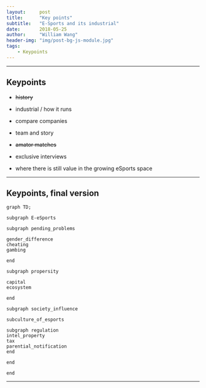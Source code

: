 ```yaml
---
layout:     post
title:      "Key points"
subtitle:   "E-Sports and its industrial"
date:       2018-05-25
author:     "William Wang"
header-img: "img/post-bg-js-module.jpg"
tags:
    - Keypoints
---
```




<!-- by: UCAS post -->

---
<!-- magezine -->

## Keypoints

* ~~history~~
* industrial / how it runs
* compare companies
* team and story
* ~~amator matches~~
* exclusive interviews

* where there is still value in the growing eSports space
---

## Keypoints, final version

```mermaid
graph TD;

subgraph E-eSports

subgraph pending_problems

gender_difference
cheating
gambing

end

subgraph propersity

capital
ecosystem

end

subgraph society_influence

subculture_of_esports

subgraph regulation
intel_property
tax
parential_notification
end

end

end

```

<!-- ---

## Passage 1. A brief history of esports.

William Wang, **zeweiwang@outlook.com** 
 -->

---